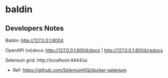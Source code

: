 # baldin


## Developers Notes

Baldin: http://127.0.0.1:8004

OpenAPI (re)docs: http://127.0.0.1:8004/docs | http://127.0.0.1:8004/redocs

Selenium grid: http://localhost:4444/ui

- Ref: https://github.com/SeleniumHQ/docker-selenium




